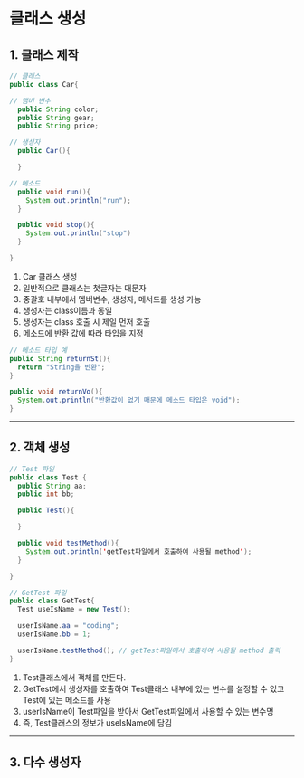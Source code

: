 # 클래스 생성
## 1. 클래스 제작
```java
// 클래스
public class Car{

// 맴버 변수 
  public String color;
  public String gear;
  public String price;

// 생성자
  public Car(){

  }

// 메소드
  public void run(){
    System.out.println("run");
  }

  public void stop(){
    System.out.println("stop")
  }

}
```
1. Car 클래스 생성
2. 일반적으로 클래스는 첫글자는 대문자
3. 중괄호 내부에서 멤버변수, 생성자, 메서드를 생성 가능
4. 생성자는 class이름과 동일
5. 생성자는 class 호출 시 제일 먼저 호출
5. 메소드에 반환 값에 따라 타입을 지정
```java
// 메소드 타입 예
public String returnSt(){
  return "String을 반환";
}

public void returnVo(){
  System.out.println("반환값이 없기 때문에 메소드 타입은 void");
}
```
<hr>

## 2. 객체 생성
```java
// Test 파일
public class Test {
  public String aa;
  public int bb;

  public Test(){

  }

  public void testMethod(){
    System.out.println('getTest파일에서 호출하여 사용될 method');
  }

}

// GetTest 파일
public class GetTest{
  Test useIsName = new Test();

  userIsName.aa = "coding";
  userIsName.bb = 1;

  userIsName.testMethod(); // getTest파일에서 호출하여 사용될 method 출력
}
```
1. Test클래스에서 객체를 만든다.
2. GetTest에서 생성자를 호출하여 Test클래스 내부에 있는 변수를 설정할 수 있고 Test에 있는 메소드를 사용
3. userIsName이 Test파일을 받아서 GetTest파일에서 사용할 수 있는 변수명
4. 즉, Test클래스의 정보가 useIsName에 담김

<hr>

## 3. 다수 생성자
